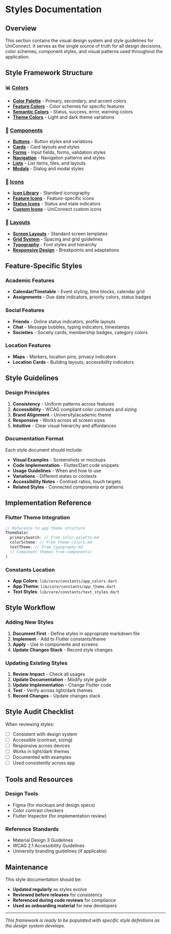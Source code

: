 # Styles Documentation

## Overview

This section contains the visual design system and style guidelines for UniConnect. It serves as the single source of truth for all design decisions, color schemes, component styles, and visual patterns used throughout the application.

## Style Framework Structure

### 📊 [Colors](colors/)
- **[Color Palette](colors/color-palette.md)** - Primary, secondary, and accent colors
- **[Feature Colors](colors/feature-colors.md)** - Color schemes for specific features
- **[Semantic Colors](colors/semantic-colors.md)** - Status, success, error, warning colors
- **[Theme Colors](colors/theme-colors.md)** - Light and dark theme variations

### 🧩 [Components](components/)
- **[Buttons](components/buttons.md)** - Button styles and variations
- **[Cards](components/cards.md)** - Card layouts and styles
- **[Forms](components/forms.md)** - Input fields, forms, validation styles
- **[Navigation](components/navigation.md)** - Navigation patterns and styles
- **[Lists](components/lists.md)** - List items, tiles, and layouts
- **[Modals](components/modals.md)** - Dialog and modal styles

### 🎯 [Icons](icons/)
- **[Icon Library](icons/icon-library.md)** - Standard iconography
- **[Feature Icons](icons/feature-icons.md)** - Feature-specific icons
- **[Status Icons](icons/status-icons.md)** - Status and state indicators
- **[Custom Icons](icons/custom-icons.md)** - UniConnect custom icons

### 📱 [Layouts](layouts/)
- **[Screen Layouts](layouts/screen-layouts.md)** - Standard screen templates
- **[Grid System](layouts/grid-system.md)** - Spacing and grid guidelines
- **[Typography](layouts/typography.md)** - Font styles and hierarchy
- **[Responsive Design](layouts/responsive-design.md)** - Breakpoints and adaptations

## Feature-Specific Styles

### Academic Features
- **Calendar/Timetable** - Event styling, time blocks, calendar grid
- **Assignments** - Due date indicators, priority colors, status badges

### Social Features
- **Friends** - Online status indicators, profile layouts
- **Chat** - Message bubbles, typing indicators, timestamps
- **Societies** - Society cards, membership badges, category colors

### Location Features
- **Maps** - Markers, location pins, privacy indicators
- **Location Cards** - Building layouts, accessibility indicators

## Style Guidelines

### Design Principles
1. **Consistency** - Uniform patterns across features
2. **Accessibility** - WCAG compliant color contrasts and sizing
3. **Brand Alignment** - University/academic theme
4. **Responsive** - Works across all screen sizes
5. **Intuitive** - Clear visual hierarchy and affordances

### Documentation Format

Each style document should include:
- **Visual Examples** - Screenshots or mockups
- **Code Implementation** - Flutter/Dart code snippets
- **Usage Guidelines** - When and how to use
- **Variations** - Different states or contexts
- **Accessibility Notes** - Contrast ratios, touch targets
- **Related Styles** - Connected components or patterns

## Implementation Reference

### Flutter Theme Integration
```dart
// Reference to app theme structure
ThemeData(
  primarySwatch: // From color-palette.md
  colorScheme: // From theme-colors.md
  textTheme: // From typography.md
  // Component themes from components/
)
```

### Constants Location
- **App Colors**: `lib/core/constants/app_colors.dart`
- **App Theme**: `lib/core/constants/app_theme.dart`
- **Text Styles**: `lib/core/constants/text_styles.dart`

## Style Workflow

### Adding New Styles
1. **Document First** - Define styles in appropriate markdown file
2. **Implement** - Add to Flutter constants/theme
3. **Apply** - Use in components and screens
4. **Update Changes Stack** - Record style changes

### Updating Existing Styles
1. **Review Impact** - Check all usages
2. **Update Documentation** - Modify style guide
3. **Update Implementation** - Change Flutter code
4. **Test** - Verify across light/dark themes
5. **Record Changes** - Update changes stack

## Style Audit Checklist

When reviewing styles:
- [ ] Consistent with design system
- [ ] Accessible (contrast, sizing)
- [ ] Responsive across devices
- [ ] Works in light/dark themes
- [ ] Documented with examples
- [ ] Used consistently across app

## Tools and Resources

### Design Tools
- Figma (for mockups and design specs)
- Color contrast checkers
- Flutter Inspector (for implementation review)

### Reference Standards
- Material Design 3 Guidelines
- WCAG 2.1 Accessibility Guidelines
- University branding guidelines (if applicable)

## Maintenance

This style documentation should be:
- **Updated regularly** as styles evolve
- **Reviewed before releases** for consistency
- **Referenced during code reviews** for compliance
- **Used as onboarding material** for new developers

---

*This framework is ready to be populated with specific style definitions as the design system develops.*